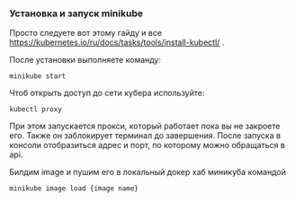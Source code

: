 ### Установка и запуск minikube 

Просто следуете вот этому гайду и все https://kubernetes.io/ru/docs/tasks/tools/install-kubectl/ .

После установки выполняете команду:

    minikube start

Чтоб открыть доступ до сети кубера используйте:

    kubectl proxy

При этом запускается прокси, который работает пока вы не закроете его. Также он заблокирует терминал до завершения.
После запуска в консоли отобразиться адрес и порт, по которому можно обращаться в api.

Билдим image и пушим его в локальный докер хаб миникуба командой

    minikube image load {image name}
